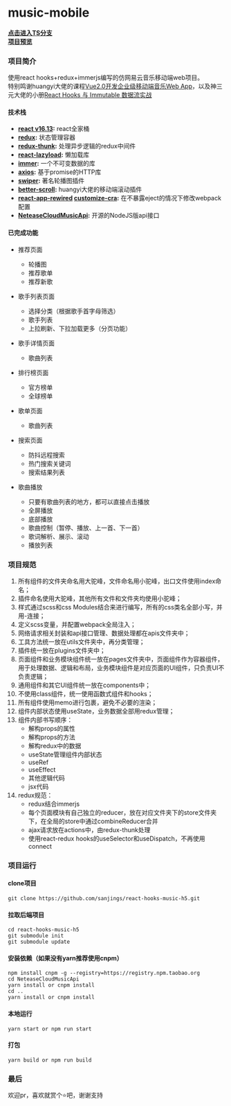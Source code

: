# music-mobile

**[点击进入TS分支](https://github.com/sanjings/react-hooks-ts-music)**  
**[项目预览](http://music.sanjings.com)**

### 项目简介
使用react hooks+redux+immerjs编写的仿网易云音乐移动端web项目。  
特别鸣谢huangyi大佬的课程[Vue2.0开发企业级移动端音乐Web App](https://coding.imooc.com/learn/list/107.html)，以及神三元大佬的小册[React Hooks 与 Immutable 数据流实战](https://juejin.im/book/6844733816460804104)

#### 技术栈
- **[react v16.13](https://github.com/facebook/react):**  react全家桶
- **[redux](https://github.com/reduxjs/redux):**  状态管理容器
- **[redux-thunk](https://github.com/reduxjs/redux-thunk):**  处理异步逻辑的redux中间件
- **[react-lazyload](https://github.com/twobin/react-lazyload):**  懒加载库 
- **[immer](https://github.com/immerjs/immer):**  一个不可变数据的库 
- **[axios](https://github.com/axios/axios):**  基于promise的HTTP库
- **[swiper](https://github.com/nolimits4web/swiper):** 著名轮播图插件 
- **[better-scroll](https://github.com/ustbhuangyi/better-scroll):**  huangyi大佬的移动端滚动插件
- **[react-app-rewired](https://github.com/timarney/react-app-rewired)  [customize-cra](https://github.com/arackaf/customize-cra):**  在不暴露eject的情况下修改webpack配置 
- **[NeteaseCloudMusicApi](https://github.com/Binaryify/NeteaseCloudMusicApi):**  开源的NodeJS版api接口  

#### 已完成功能
  - 推荐页面
    - 轮播图
    - 推荐歌单
    - 推荐新歌

  - 歌手列表页面
    - 选择分类（根据歌手首字母筛选）
    - 歌手列表
    - 上拉刷新、下拉加载更多（分页功能）

  - 歌手详情页面
    - 歌曲列表

  - 排行榜页面
    - 官方榜单
    - 全球榜单

  - 歌单页面
    - 歌曲列表

  - 搜索页面
    - 防抖远程搜索
    - 热门搜索关键词
    - 搜索结果列表

  - 歌曲播放
    - 只要有歌曲列表的地方，都可以直接点击播放
    - 全屏播放
    - 底部播放
    - 歌曲控制（暂停、播放、上一首、下一首）
    - 歌词解析、展示、滚动
    - 播放列表
    
### 项目规范
1. 所有组件的文件夹命名用大驼峰，文件命名用小驼峰，出口文件使用index命名；
2. 插件命名使用大驼峰，其他所有文件和文件夹均使用小驼峰；
3. 样式通过scss和css Modules结合来进行编写，所有的css类名全部小写，并用-连接；
4. 定义scss变量，并配置webpack全局注入；
5. 网络请求相关封装和api接口管理、数据处理都在apis文件夹中；
6. 工具方法统一放在utils文件夹中，再分类管理；
7. 插件统一放在plugins文件夹中；
8. 页面组件和业务模块组件统一放在pages文件夹中，页面组件作为容器组件，用于处理数据、逻辑和布局，业务模块组件是对应页面的UI组件，只负责UI不负责逻辑；
9. 通用组件和其它UI组件统一放在components中；
10. 不使用class组件，统一使用函数式组件和hooks；  
11. 所有组件使用memo进行包裹，避免不必要的渲染；
12. 组件内部状态使用useState，业务数据全部用redux管理；  
13. 组件内部书写顺序：
    - 解构props的属性
    - 解构props的方法
    - 解构redux中的数据
    - useState管理组件内部状态
    - useRef
    - useEffect
    - 其他逻辑代码
    - jsx代码
14. redux规范：
    - redux结合immerjs
    - 每个页面模块有自己独立的reducer，放在对应文件夹下的store文件夹下，在全局的store中通过combineReducer合并
    - ajax请求放在actions中，由redux-thunk处理
    - 使用react-redux hooks的useSelector和useDispatch，不再使用connect
    
### 项目运行
#### clone项目
```
git clone https://github.com/sanjings/react-hooks-music-h5.git
```
#### 拉取后端项目
```
cd react-hooks-music-h5
git submodule init
git submodule update
```
#### 安装依赖（如果没有yarn推荐使用cnpm）
```
npm install cnpm -g --registry=https://registry.npm.taobao.org
cd NeteaseCloudMusicApi
yarn install or cnpm install
cd ..
yarn install or cnpm install
```

#### 本地运行
```
yarn start or npm run start
```
#### 打包
```
yarn build or npm run build
```

### 最后
欢迎pr，喜欢就赏个⭐吧，谢谢支持
